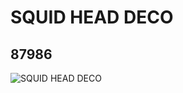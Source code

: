 # SQUID HEAD DECO
## 87986
![SQUID HEAD DECO](https://lc-www-live-s.legocdn.com/media/bricks/5/2/4563657.jpg)